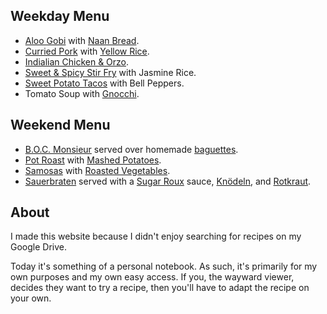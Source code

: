 
## Weekday Menu

* [Aloo Gobi](recipes/main-dishes.md#aloo-gobi) with [Naan Bread](recipes/food-lab.md#naan-bread).
* [Curried Pork](recipes/main-dishes.md#curried-pork) with [Yellow Rice](recipes/sauces-and-sides.md#yellow-rice).
* [Indialian Chicken & Orzo](recipes/main-dishes.md#indialian-chicken-orzo).
* [Sweet & Spicy Stir Fry](recipes/main-dishes.md#stir-fry) with Jasmine Rice.
* [Sweet Potato Tacos](recipes/main-dishes.md#sweet-potato-tacos) with Bell Peppers.
* Tomato Soup with [Gnocchi](recipes/sauces-and-sides.md#gnocchi).


## Weekend Menu

* [B.O.C. Monsieur](recipes/main-dishes.md#boc-monsieur) served over homemade [baguettes](recipes/sauces-and-sides.md#baguettes).
* [Pot Roast](recipes/food-lab.md#pot-roast) with [Mashed Potatoes](recipes/sauces-and-sides.md#mashed-potatoes).
* [Samosas](recipes/food-lab.md#samosas) with [Roasted Vegetables](recipes/sauces-and-sides.md#roasted-potatoes).
* [Sauerbraten](recipes/main-dishes.md#sauerbraten) served with a [Sugar Roux](recipes/sauces-and-sides.md#sugar-roux) sauce, [Knödeln](recipes/sauces-and-sides.md#potato-dumplings), and [Rotkraut](recipes/sauces-and-sides.md#rotkraut).

## About

I made this website because I didn't enjoy searching for recipes on my Google Drive.

Today it's something of a personal notebook. As such, it's primarily for my own purposes and my own easy access. If you, the wayward viewer, decides they want to try a recipe, then you'll have to adapt the recipe on your own.

